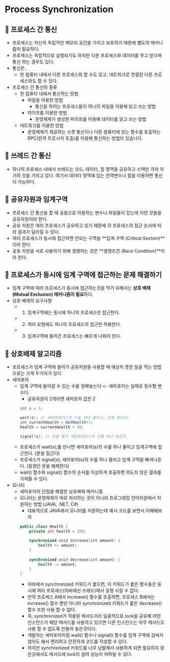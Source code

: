 # Process Synchronization

## 🍎 프로세스 간 통신
- 프로세스는 자신의 독립적인 메모리 공간을 가지고 보호하기 때문에 별도의 매커니즘이 필요하다.
- 프로세스는 독립적으로 실행되기도 하지만 다른 프로세스와 데이터를 주고 받으며 통신 하는 경우도 있다.
- 통신은..
    - 한 컴퓨터 내에서 다른 프로세스와 할 수도 있고, 네트워크로 연결된 다른 프로세스와도 할 수 있다.
- 프로세스 간 통신의 종류
    - 한 컴퓨터 내에서 통신하는 방법
        - 파일을 이용한 방법
            - 통신을 하려는 프로세스들이 하나의 파일을 이용해 읽고 쓰는 방법
        - 파이프를 이용한 방법
            - 운영체제가 생성한 파이프를 이용해 데이터를 읽고 쓰는 방법
    - 네트워크를 이용한 방법
        - 운영체제가 제공하는 소켓 통신이나 다른 컴퓨터에 있는 함수를 호출하는 RPC(원격 프로시저 호출)를 이용해 통신하는 방법이 있습니다.

## 🍎 쓰레드 간 통신
- 하나의 프로세스 내에서 쓰레드는 코드, 데이터, 힙 영역을 공유하고 스택만 각자 자기의 것을 가지고 있다. 여기서 데이터 영역에 있는 전역변수나 힙을 이용하면 통신이 가능하다.

## 🍎 공유자원과 임계구역
- 프로세스 간 통신을 할 때 공동으로 이용하는 변수나 파일들이 있는데 이런 것들을 공유자원이라 한다.
- 공유 자원은 여러 프로세스가 공유하고 있기 때문에 각 프로세스의 접근 순서에 따라 결과가 달라질 수 있다.
- 여러 프로세스가 동시에 접근하면 안되는 구역을 **임계 구역 (Critical Section)**이라 한다.
- 공유 자원을 서로 사용하기 위해 경쟁하는 것은 **경쟁조건 (Race Condition)**이라 한다.

## 🍎 프로세스가 동시에 임계 구역에 접근하는 문제 해결하기
- 임계 구역에 여러 프로세스가 동시에 접근하는것을 막기 위해서는 **상호 배제(Mutual Exclusion) 매커니즘이 필요**하다.
- 상호 배제의 요구사항
    - 1. 임계구역에는 동시에 하나의 프로세스만 접근한다.
    - 2. 여러 요청에도 하나의 프로세스의 접근만 허용한다.
    - 3. 임계구역에 들어간 프로세스는 빠르게 나와야 한다.

## 🍎 상호배제 알고리즘
- 프로세스가 임계 구역에 들어가 공유자원을 사용할 때 예상치 못한 일을 막는 방법으로는 크게 두가지가 있다.
- 세마포어
    - 임계 구역에 들어갈 수 있는 수를 정해놓는다 <- 세마포어는 실제로 정수형 변수다.
        - 공유자원이 2개라면 세마포어 값은 2
        ```java
        int s = 1;
        
        wait(s); // 세마포어(s)의 수를 하나 줄이고, 문을 잠근다. 
        int currentHealth = GetHealth();
        health = currentHealth + 50;
        
        signal(s); // 문을 열고 세모포어(s)의 수를 하나 늘린다.
        ``` 
    - 프로세스가 wait(s);를 만나면 세마포어(s)의 수를 하나 줄이고 임계구역에 접근한다. (문을 잠근다)
    - 프로세스가 signal(s); 세마포어(s)의 수를 하나 올리고 임계 구역을 빠져나온다. (잠궜던 문을 해제한다)
    - wait() 함수와 signal() 함수의 순서를 이상하게 호출하면 의도치 않은 결과를 가져올 수 있다.
- 모니터
    - 세마포어의 단점을 해결한 상호배제 매커니즘
    - 모니터는 운영체제가 따로 처리하는 것이 아니라 프로그래밍 언어차원에서 지원하는 방법 (JAVA, .NET, C#)
        - 대표적으로 JAVA에서 모니터를 지원하는데 예시 코드를 보면서 이해해보자
        ```java
        public class Health {
            private int health = 100;
            
            synchronized void increase(int amount) {
                health += amount;
            }
            
            synchronized void decrease(int amount) {
                health -= amount;
            }
        }
        ```
        - 자바에서 synchronized 키워드가 붙으면, 이 키워드가 붙은 함수들은 동시에 여러 프로세스(자바에선 쓰레드)에서 실행 시킬 수 없다.
        - 만약 프로세스 A에서 increase() 함수를 호출하면, 프로세스 B에서는 increase() 함수 뿐만 아니라 synchronized 키워드가 붙은 decrease() 함수 또한 사용 할 수 없다.
        - 즉, synchronized가 적용된 메서드끼리 일괄적으로 lock을 공유해 어떤 인스턴스가 해당 메서드를 사용하고 있으면 다른 인스턴스는 아무 메서드도 사용 할 수 없도록 만들어 놓은것이다.
        - 개발자는 세마포어처럼 wait() 함수나 signal() 함수를 임계 구역에 감싸지 않아도 돼서 편리하고 안전하게 코드를 작성할 수 있다.
        - 하지만 synchronized 키워드를 너무 남발해서 사용하게 되면 필요하지 않은곳에서도 메서드에 lock이 걸려 성능이 저하될 수 있다.
